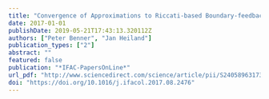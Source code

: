 ```yaml
---
title: "Convergence of Approximations to Riccati-based Boundary-feedback Stabilization of Laminar Flows"
date: 2017-01-01
publishDate: 2019-05-21T17:43:13.320112Z
authors: ["Peter Benner", "Jan Heiland"]
publication_types: ["2"]
abstract: ""
featured: false
publication: "*IFAC-PapersOnLine*"
url_pdf: "http://www.sciencedirect.com/science/article/pii/S2405896317333931"
doi: "https://doi.org/10.1016/j.ifacol.2017.08.2476"
---
```



